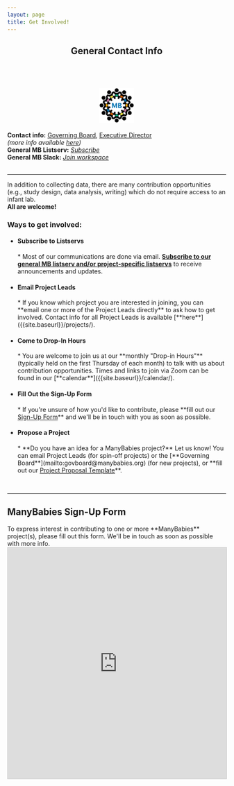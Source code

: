 ```yaml
---
layout: page
title: Get Involved!
---
```



<section>
  <header class="major">
		<h2>General Contact Info</h2>
	</header>
  <div class="container">
    <div class="row">
      <div class="col-sm-2 col-xs-6" align="center">
        <br>
        <a href="{{site.baseurl}}/index/"><img src="/assets/img/avatar-icon-2022.png" alt="MB logo" width="80" height="80"></a>
      </div>
      <div class="col-sm-10">
        <br>
        <b>Contact info:</b> <a href="mailto:govboard@manybabies.org">Governing Board</a>, 
          <a href="mailto:contact@manybabies.org">Executive Director</a> <i><br>
          (more info available <a href="{{site.baseurl}}/people/">here</a>)</i><br>
        <b>General MB Listserv:</b> <a href="https://mailman.stanford.edu/mailman/listinfo/manybabies"><i>Subscribe</i></a><br> 
        <b>General MB Slack:</b> <a href="https://join.slack.com/t/manybabies/shared_invite/zt-1frvx4ulh-b7ge7X6DY8Yl4HgBW1xBXQ"><i>Join workspace</i></a>
      </div>
    </div>
  </div>
  <br>
</section>
 

***

In addition to collecting data, there are many contribution opportunities (e.g., study design, data analysis, writing) which do not require access to an infant lab. <br>
**All are welcome!**


### Ways to get involved: 
* <h4>Subscribe to Listservs</h4>
  * Most of our communications are done via email. <b><a href="https://docs.google.com/forms/d/e/1FAIpQLSewvzsv3YAwPKCAJmut_X6eVlu7P7TxbGe6vAWwG0CInI4YqA/viewform?usp=sf_link" target="_blank">Subscribe to our general MB listserv and/or project-specific listservs</a></b> to receive announcements and updates.
* <h4>Email Project Leads</h4>
  * If you know which project you are interested in joining, you can **email one or more of the Project Leads directly** to ask how to get involved. Contact info for all Project Leads is available [**here**]({{site.baseurl}}/projects/).
* <h4>Come to Drop-In Hours</h4>
  * You are welcome to join us at our **monthly "Drop-in Hours"** (typically held on the first Thursday of each month) to talk with us about contribution opportunities. Times and links to join via Zoom can be found in our [**calendar**]({{site.baseurl}}/calendar/).
* <h4>Fill Out the Sign-Up Form</h4>
  * If you're unsure of how you'd like to contribute, please **fill out our <a href="#signupform">Sign-Up Form</a>** and we'll be in touch with you as soon as possible. 
* <h4>Propose a Project</h4>
  * **Do you have an idea for a ManyBabies project?** Let us know! You can email Project Leads (for spin-off projects) or the [**Governing Board**](mailto:govboard@manybabies.org) (for new projects), or **fill out our <a href="https://docs.google.com/document/d/1_bixhwCMPkMBDxh5epS1czue8emAakFmy0IG29oxQfQ/template/preview">Project Proposal Template</a>**.

<br>

***

<!--
<h2 id="proposal">New Projects</h2>
If you are interested in leading a new **ManyBabies** project (either a main project or a spin-off that would involve data collection across multiple labs), please fill out our [**project Proposal Form**](https://docs.google.com/document/d/1kbnK2us2Svfcf7X4TAI5YUw3_duUNAQoYINTuuWr1Jw/edit?usp=sharing) and/or contact the [**MB Governing Board**](mailto:govboard@manybabies.org).

<br>


***
-->


<h2 id="signupform">ManyBabies Sign-Up Form</h2>
To express interest in contributing to one or more **ManyBabies** project(s), please fill out this form. We'll be in touch as soon as possible with more info. 

<iframe class="airtable-embed" src="https://airtable.com/embed/appRoqMKzcK3NsXt4/pagp5tSLS8TAkBvKV/form" frameborder="0" onmousewheel="" width="100%" height="533" style="background: transparent; border: 1px solid #ccc;"></iframe>



